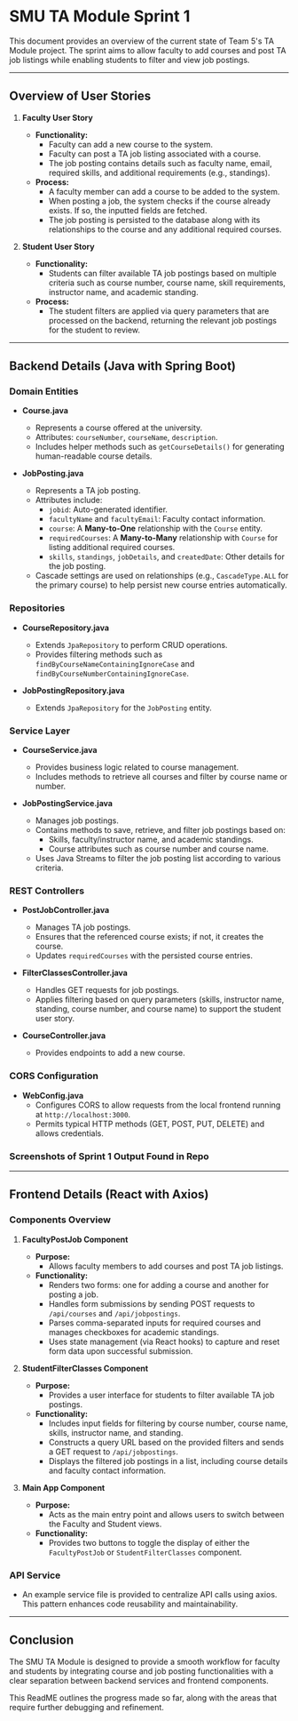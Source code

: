 # SMU TA Module Sprint 1

This document provides an overview of the current state of Team 5's TA Module project. The sprint aims to allow faculty to add courses and post TA job listings while enabling students to filter and view job postings.

---

## Overview of User Stories

1. **Faculty User Story**
    - **Functionality:**
        - Faculty can add a new course to the system.
        - Faculty can post a TA job listing associated with a course.
        - The job posting contains details such as faculty name, email, required skills, and additional requirements (e.g., standings).
    - **Process:**
        - A faculty member can add a course to be added to the system.
        - When posting a job, the system checks if the course already exists. If so, the inputted fields are fetched.
        - The job posting is persisted to the database along with its relationships to the course and any additional required courses.

2. **Student User Story**
    - **Functionality:**
        - Students can filter available TA job postings based on multiple criteria such as course number, course name, skill requirements, instructor name, and academic standing.
    - **Process:**
        - The student filters are applied via query parameters that are processed on the backend, returning the relevant job postings for the student to review.

---

## Backend Details (Java with Spring Boot)

### Domain Entities

- **Course.java**
    - Represents a course offered at the university.
    - Attributes: `courseNumber`, `courseName`, `description`.
    - Includes helper methods such as `getCourseDetails()` for generating human-readable course details.

- **JobPosting.java**
    - Represents a TA job posting.
    - Attributes include:
        - `jobid`: Auto-generated identifier.
        - `facultyName` and `facultyEmail`: Faculty contact information.
        - `course`: A **Many-to-One** relationship with the `Course` entity.
        - `requiredCourses`: A **Many-to-Many** relationship with `Course` for listing additional required courses.
        - `skills`, `standings`, `jobDetails`, and `createdDate`: Other details for the job posting.
    - Cascade settings are used on relationships (e.g., `CascadeType.ALL` for the primary course) to help persist new course entries automatically.

### Repositories

- **CourseRepository.java**
    - Extends `JpaRepository` to perform CRUD operations.
    - Provides filtering methods such as `findByCourseNameContainingIgnoreCase` and `findByCourseNumberContainingIgnoreCase`.

- **JobPostingRepository.java**
    - Extends `JpaRepository` for the `JobPosting` entity.

### Service Layer

- **CourseService.java**
    - Provides business logic related to course management.
    - Includes methods to retrieve all courses and filter by course name or number.

- **JobPostingService.java**
    - Manages job postings.
    - Contains methods to save, retrieve, and filter job postings based on:
        - Skills, faculty/instructor name, and academic standings.
        - Course attributes such as course number and course name.
    - Uses Java Streams to filter the job posting list according to various criteria.

### REST Controllers

- **PostJobController.java**
    - Manages TA job postings.
    - Ensures that the referenced course exists; if not, it creates the course.
    - Updates `requiredCourses` with the persisted course entries.

- **FilterClassesController.java**
    - Handles GET requests for job postings.
    - Applies filtering based on query parameters (skills, instructor name, standing, course number, and course name) to support the student user story.

- **CourseController.java**
    - Provides endpoints to add a new course.

### CORS Configuration

- **WebConfig.java**
    - Configures CORS to allow requests from the local frontend running at `http://localhost:3000`.
    - Permits typical HTTP methods (GET, POST, PUT, DELETE) and allows credentials.

### Screenshots of Sprint 1 Output Found in Repo
---

## Frontend Details (React with Axios)

### Components Overview

1. **FacultyPostJob Component**
    - **Purpose:**
        - Allows faculty members to add courses and post TA job listings.
    - **Functionality:**
        - Renders two forms: one for adding a course and another for posting a job.
        - Handles form submissions by sending POST requests to `/api/courses` and `/api/jobpostings`.
        - Parses comma-separated inputs for required courses and manages checkboxes for academic standings.
        - Uses state management (via React hooks) to capture and reset form data upon successful submission.

2. **StudentFilterClasses Component**
    - **Purpose:**
        - Provides a user interface for students to filter available TA job postings.
    - **Functionality:**
        - Includes input fields for filtering by course number, course name, skills, instructor name, and standing.
        - Constructs a query URL based on the provided filters and sends a GET request to `/api/jobpostings`.
        - Displays the filtered job postings in a list, including course details and faculty contact information.

3. **Main App Component**
    - **Purpose:**
        - Acts as the main entry point and allows users to switch between the Faculty and Student views.
    - **Functionality:**
        - Provides two buttons to toggle the display of either the `FacultyPostJob` or `StudentFilterClasses` component.

### API Service

- An example service file is provided to centralize API calls using axios. This pattern enhances code reusability and maintainability.

---

## Conclusion

The SMU TA Module is designed to provide a smooth workflow for faculty and students by integrating course and job posting functionalities with a clear separation between backend services and frontend components.

This ReadME outlines the progress made so far, along with the areas that require further debugging and refinement.
